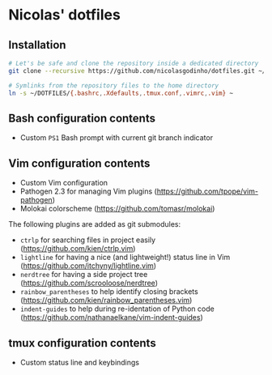 Nicolas' dotfiles
=================


Installation
------------

```bash
# Let's be safe and clone the repository inside a dedicated directory
git clone --recursive https://github.com/nicolasgodinho/dotfiles.git ~/DOTFILES

# Symlinks from the repository files to the home directory
ln -s ~/DOTFILES/{.bashrc,.Xdefaults,.tmux.conf,.vimrc,.vim} ~
```

Bash configuration contents
---------------------------

- Custom `PS1` Bash prompt with current git branch indicator


Vim configuration contents
--------------------------

- Custom Vim configuration
- Pathogen 2.3 for managing Vim plugins (https://github.com/tpope/vim-pathogen)
- Molokai colorscheme (https://github.com/tomasr/molokai)

The following plugins are added as git submodules:

- `ctrlp` for searching files in project easily (https://github.com/kien/ctrlp.vim)
- `lightline` for having a nice (and lightweight!) status line in Vim (https://github.com/itchyny/lightline.vim)
- `nerdtree` for having a side project tree (https://github.com/scrooloose/nerdtree)
- `rainbow_parentheses` to help identify closing brackets (https://github.com/kien/rainbow_parentheses.vim)
- `indent-guides` to help during re-identation of Python code (https://github.com/nathanaelkane/vim-indent-guides)


tmux configuration contents
---------------------------

- Custom status line and keybindings

